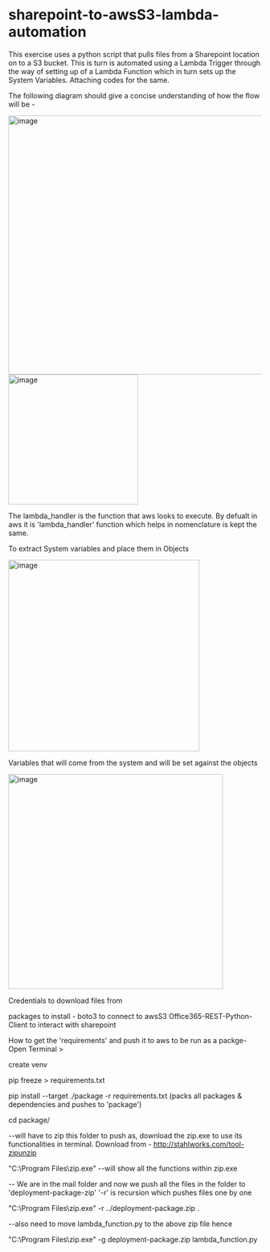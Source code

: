 # sharepoint-to-awsS3-lambda-automation

This exercise uses a python script that pulls files from a Sharepoint location on to a S3 bucket. This is turn is automated using a Lambda Trigger through the way of setting up of a Lambda Function which in turn sets up the System Variables. Attaching codes for the same.

The following diagram should give a concise understanding of how the flow will be  -  


<img width="514" alt="image" src="https://github.com/Anuraag022/sharepoint-to-awsS3-lambda-automation/assets/9040716/fd419795-0d45-43ac-a6a6-b0621dcd0225">





<img width="258" alt="image" src="https://github.com/Anuraag022/sharepoint-to-awsS3-lambda-automation/assets/9040716/3da2cae0-5380-4f2e-8733-73ef5e262b55">

The lambda_handler is the function that aws looks to execute. By defualt in aws it is 'lambda_handler' function which helps in nomenclature is kept the same. 


To extract System variables and place them in Objects

<img width="380" alt="image" src="https://github.com/Anuraag022/sharepoint-to-awsS3-lambda-automation/assets/9040716/05df78fa-386c-426f-af21-de2f54928013">

Variables that will come from the system and will be set against the objects

<img width="427" alt="image" src="https://github.com/Anuraag022/sharepoint-to-awsS3-lambda-automation/assets/9040716/02e99e83-2099-4dcc-8b11-6e64b93daac3">

Credentials to download files from

packages to install - 
boto3 to connect to awsS3
Office365-REST-Python-Client to interact with sharepoint

How to get the 'requirements' and push it to aws to be run as a packge-
Open Terminal > 

create venv

pip freeze > requirements.txt

pip install --target ./package -r requirements.txt (packs all packages & dependencies and pushes to 'package')

cd package/

--will have to zip this folder to push as, download the zip.exe to use its functionalities in terminal. Download from - http://stahlworks.com/tool-zipunzip

"C:\Program Files\zip.exe" --will show all the functions within zip.exe

-- We are in the mail folder and now we push all the files in the folder to 'deployment-package-zip' '-r' is recursion which pushes files one by one

"C:\Program Files\zip.exe" -r ../deployment-package.zip .

--also need to move lambda_function.py to the above zip file hence

"C:\Program Files\zip.exe" -g deployment-package.zip lambda_function.py


